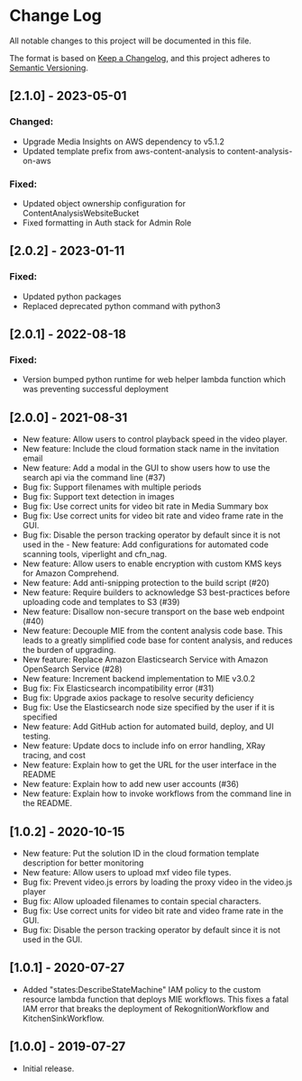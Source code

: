 # Change Log
All notable changes to this project will be documented in this file.

The format is based on [Keep a Changelog](https://keepachangelog.com/en/1.0.0/),
and this project adheres to [Semantic Versioning](https://semver.org/spec/v2.0.0.html).

## [2.1.0] - 2023-05-01

### Changed:
* Upgrade Media Insights on AWS dependency to v5.1.2
* Updated template prefix from aws-content-analysis to content-analysis-on-aws

### Fixed:

* Updated object ownership configuration for ContentAnalysisWebsiteBucket
* Fixed formatting in Auth stack for Admin Role

## [2.0.2] - 2023-01-11

### Fixed:

* Updated python packages
* Replaced deprecated python command with python3

## [2.0.1] - 2022-08-18

### Fixed:

* Version bumped python runtime for web helper lambda function which was preventing successful deployment

## [2.0.0] - 2021-08-31

- New feature: Allow users to control playback speed in the video player.
- New feature: Include the cloud formation stack name in the invitation email
- New feature: Add a modal in the GUI to show users how to use the search api via the command line (#37)
- Bug fix: Support filenames with multiple periods
- Bug fix: Support text detection in images
- Bug fix: Use correct units for video bit rate in Media Summary box
- Bug fix: Use correct units for video bit rate and video frame rate in the GUI.
- Bug fix: Disable the person tracking operator by default since it is not used in the - New feature: Add configurations for automated code scanning tools, viperlight and cfn_nag.
- New feature: Allow users to enable encryption with custom KMS keys for Amazon Comprehend.
- New feature: Add anti-snipping protection to the build script (#20)
- New feature: Require builders to acknowledge S3 best-practices before uploading code and templates to S3 (#39)
- New feature: Disallow non-secure transport on the base web endpoint (#40)
- New feature: Decouple MIE from the content analysis code base. This leads to a greatly simplified code base for content analysis, and reduces the burden of upgrading.
- New feature: Replace Amazon Elasticsearch Service with Amazon OpenSearch Service (#28)
- New feature: Increment backend implementation to MIE v3.0.2
- Bug fix: Fix Elasticsearch incompatibility error (#31)
- Bug fix: Upgrade axios package to resolve security deficiency
- Bug fix: Use the Elasticsearch node size specified by the user if it is specified
- New feature: Add GitHub action for automated build, deploy, and UI testing.
- New feature: Update docs to include info on error handling, XRay tracing, and cost
- New feature: Explain how to get the URL for the user interface in the README
- New feature: Explain how to add new user accounts (#36)
- New feature: Explain how to invoke workflows from the command line in the README.


## [1.0.2] - 2020-10-15

- New feature: Put the solution ID in the cloud formation template description for better monitoring
- New feature: Allow users to upload mxf video file types.
- Bug fix: Prevent video.js errors by loading the proxy video in the video.js player
- Bug fix: Allow uploaded filenames to contain special characters.
- Bug fix: Use correct units for video bit rate and video frame rate in the GUI.
- Bug fix: Disable the person tracking operator by default since it is not used in the GUI.

## [1.0.1] - 2020-07-27

- Added "states:DescribeStateMachine" IAM policy to the custom resource lambda function that deploys MIE workflows. This fixes a fatal IAM error that breaks the deployment of RekognitionWorkflow and KitchenSinkWorkflow.


## [1.0.0] - 2019-07-27
- Initial release.


